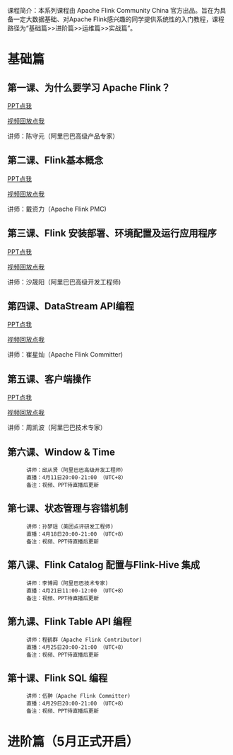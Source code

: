 课程简介：本系列课程由 Apache Flink Community China 官方出品。旨在为具备一定大数据基础、对Apache Flink感兴趣的同学提供系统性的入门教程，课程路径为“基础篇>>进阶篇>>运维篇>>实战篇”。

# 基础篇 

## 第一课、为什么要学习 Apache Flink？

[PPT点我](https://files.alicdn.com/tpsservice/53de65050b468fc6d338fbaff799828a.pdf)
 
[视频回放点我](https://www.bilibili.com/video/av45615081/)
 
 讲师：陈守元（阿里巴巴高级产品专家）
## 第二课、Flink基本概念

[PPT点我](https://files.alicdn.com/tpsservice/b55f732fbc32522ca5394544f3834530.pdf)

[视频回放点我](https://www.bilibili.com/video/av46277503/)
 
讲师：戴资力（Apache Flink PMC)  
## 第三课、Flink 安装部署、环境配置及运行应用程序

[PPT点我](https://files.alicdn.com/tpsservice/4824447b829149c86bedd19424d05915.pdf)

[视频回放点我](https://www.bilibili.com/video/av46986124/)
           
讲师：沙晟阳（阿里巴巴高级开发工程师)
## 第四课、DataStream API编程
[PPT点我](https://files.alicdn.com/tpsservice/38bf5c75c7491323b4b99101a2fab65c.pdf) 

[视频回放点我](https://www.bilibili.com/video/av47970985/)

讲师：崔星灿（Apache Flink Committer)

## 第五课、客户端操作
[PPT点我](https://files.alicdn.com/tpsservice/a8d224d6a3b8b82d03aa84e370c008cc.pdf)

[视频回放点我](https://www.bilibili.com/video/av47600600/)
          
讲师：周凯波（阿里巴巴技术专家）
       
## 第六课、Window & Time
          讲师：邱从贤（阿里巴巴高级开发工程师）
          直播：4月11日20:00-21:00 （UTC+8）
          备注：视频、PPT待直播后更新
## 第七课、状态管理与容错机制 
          讲师：孙梦瑶（美团点评研发工程师)
          直播：4月18日20:00-21:00 （UTC+8）
          备注：视频、PPT待直播后更新
## 第八课、Flink Catalog 配置与Flink-Hive 集成
          讲师：李博闻（阿里巴巴技术专家)
          直播：4月21日11:00-12:00 （UTC+8）
          备注：视频、PPT待直播后更新
## 第九课、Flink Table API 编程 
          讲师：程鹤群（Apache Flink Contributor)
          直播：4月25日20:00-21:00 （UTC+8）
          备注：视频、PPT待直播后更新
## 第十课、Flink SQL 编程
          讲师：伍翀（Apache Flink Committer)
          直播：4月29日20:00-21:00 （UTC+8）
          备注：视频、PPT待直播后更新

# 进阶篇（5月正式开启）
